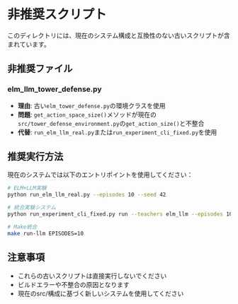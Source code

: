 # 非推奨スクリプト

このディレクトリには、現在のシステム構成と互換性のない古いスクリプトが含まれています。

## 非推奨ファイル

### elm_llm_tower_defense.py
- **理由**: 古い`elm_tower_defense.py`の環境クラスを使用
- **問題**: `get_action_space_size()`メソッドが現在の`src/tower_defense_environment.py`の`get_action_size()`と不整合
- **代替**: `run_elm_llm_real.py`または`run_experiment_cli_fixed.py`を使用

## 推奨実行方法

現在のシステムでは以下のエントリポイントを使用してください：

```bash
# ELM+LLM実験
python run_elm_llm_real.py --episodes 10 --seed 42

# 統合実験システム
python run_experiment_cli_fixed.py run --teachers elm_llm --episodes 10

# Make統合
make run-llm EPISODES=10
```

## 注意事項

- これらの古いスクリプトは直接実行しないでください
- ビルドエラーや不整合の原因となります
- 現在のsrc/構成に基づく新しいシステムを使用してください
